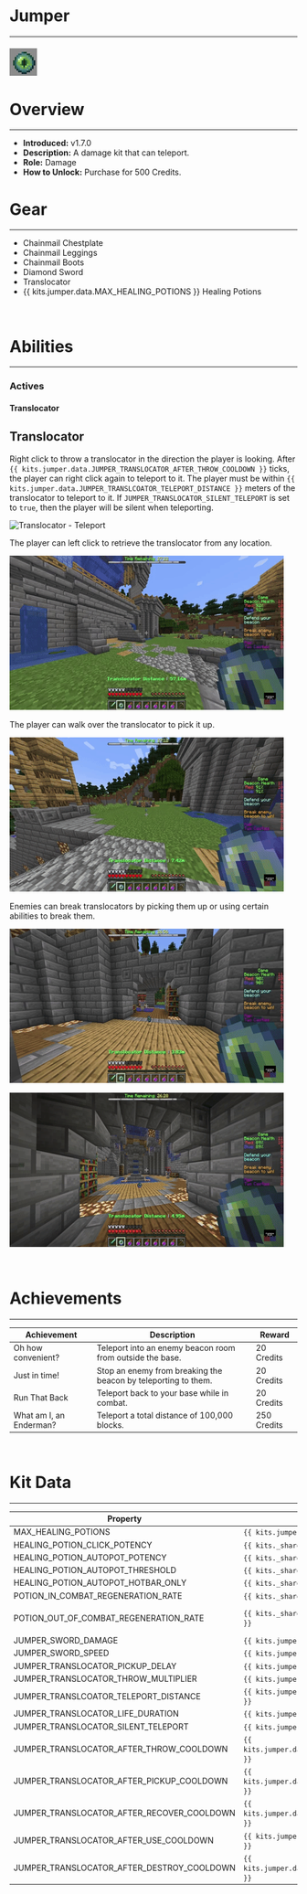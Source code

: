 # Jumper

---

#### ![jumper-icon](../assets/icons/jumper-icon.jpg)

# Overview

---

- **Introduced:** v1.7.0
- **Description:** A damage kit that can teleport.
- **Role:** Damage
- **How to Unlock:** Purchase for 500 Credits.
  <br />

# Gear

---

- Chainmail Chestplate
- Chainmail Leggings
- Chainmail Boots
- Diamond Sword
- Translocator
- {{ kits.jumper.data.MAX_HEALING_POTIONS }} Healing Potions

<br />

# Abilities

---

### Actives

<!-- tabs:start -->

#### **Translocator**

## Translocator

Right click to throw a translocator in the direction the player is looking. After `{{ kits.jumper.data.JUMPER_TRANSLOCATOR_AFTER_THROW_COOLDOWN }}` ticks, the player can right click again to teleport to it. The player must be within `{{ kits.jumper.data.JUMPER_TRANSLCOATOR_TELEPORT_DISTANCE }}` meters of the translocator to teleport to it. If `JUMPER_TRANSLOCATOR_SILENT_TELEPORT` is set to `true`, then the player will be silent when teleporting.

![Translocator - Teleport](../assets/kits/jumper/Jumper%20-%20Translocator%20Teleport.gif)

The player can left click to retrieve the translocator from any location.

![Translocator - Recover (Left Click)](../assets/kits/jumper/Jumper%20-%20Translocator%20Recover%20Remotely.gif)

The player can walk over the translocator to pick it up.

![Translocator - Recover (Pickup)](../assets/kits/jumper/Jumper%20-%20Translocator%20Recover%20Pickup.gif)

Enemies can break translocators by picking them up or using certain abilities to break them.

![Translocator - Detroy (Pickup)](../assets/kits/jumper/Jumper%20-%20Translocator%20Destroyed%20Pickup.gif)

![Translocator - Destroy (Ability Damage)](../assets/kits/jumper/Jumper%20-%20Translocator%20Destroyed%20Damage.gif)

<!-- tabs:end -->
<br />

# Achievements

---

<!-- prettier-ignore -->
| Achievement | Description | Reward |
| ----------- | ----------- | ------ |
| Oh how convenient? | Teleport into an enemy beacon room from outside the base. | 20 Credits |
| Just in time! | Stop an enemy from breaking the beacon by teleporting to them. | 20 Credits |
| Run That Back | Teleport back to your base while in combat. | 20 Credits  |
| What am I, an Enderman? | Teleport a total distance of 100,000 blocks. | 250 Credits |

<br />

# Kit Data

---

<!-- prettier-ignore -->
| Property | Value | Description |
|----------|-------|-------------|
| MAX_HEALING_POTIONS | `{{ kits.jumper.data.MAX_HEALING_POTIONS }}` | {{ kitDataSharedDescriptions.MAX_HEALING_POTIONS }} |
| HEALING_POTION_CLICK_POTENCY | `{{ kits._shared.data.HEALING_POTION_CLICK_POTENCY }}` | {{ kitDataSharedDescriptions.HEALING_POTION_CLICK_POTENCY }} |
| HEALING_POTION_AUTOPOT_POTENCY | `{{ kits._shared.data.HEALING_POTION_AUTOPOT_POTENCY }}` | {{ kitDataSharedDescriptions.HEALING_POTION_AUTOPOT_POTENCY }} |
| HEALING_POTION_AUTOPOT_THRESHOLD | `{{ kits._shared.data.HEALING_POTION_AUTOPOT_THRESHOLD }}` | {{ kitDataSharedDescriptions.HEALING_POTION_AUTOPOT_THRESHOLD }} |
| HEALING_POTION_AUTOPOT_HOTBAR_ONLY | `{{ kits._shared.data.HEALING_POTION_AUTOPOT_HOTBAR_ONLY }}` | {{ kitDataSharedDescriptions.HEALING_POTION_AUTOPOT_HOTBAR_ONLY }} |
| POTION_IN_COMBAT_REGENERATION_RATE | `{{ kits._shared.data.POTION_IN_COMBAT_REGENERATION_RATE }}` | {{ kitDataSharedDescriptions.POTION_IN_COMBAT_REGENERATION_RATE }} |
| POTION_OUT_OF_COMBAT_REGENERATION_RATE | `{{ kits._shared.data.POTION_OUT_OF_COMBAT_REGENERATION_RATE }}` | {{ kitDataSharedDescriptions.POTION_OUT_OF_COMBAT_REGENERATION_RATE }} |
| JUMPER_SWORD_DAMAGE | `{{ kits.jumper.data.JUMPER_SWORD_DAMAGE }}` | The base damage of the swrod. |
| JUMPER_SWORD_SPEED | `{{ kits.jumper.data.JUMPER_SWORD_SPEED }}` | The base speed of the sword. |
| JUMPER_TRANSLOCATOR_PICKUP_DELAY | `{{ kits.jumper.data.JUMPER_TRANSLOCATOR_PICKUP_DELAY }}` | The delay, in ticks, for picking up the translocator. |
| JUMPER_TRANSLOCATOR_THROW_MULTIPLIER | `{{ kits.jumper.data.JUMPER_TRANSLOCATOR_THROW_MULTIPLIER }}` | The multiplier when throwing the translocator. |
| JUMPER_TRANSLCOATOR_TELEPORT_DISTANCE | `{{ kits.jumper.data.JUMPER_TRANSLCOATOR_TELEPORT_DISTANCE }}` | The maximum distance that the player is able to teleport to the translocator from. |
| JUMPER_TRANSLOCATOR_LIFE_DURATION | `{{ kits.jumper.data.JUMPER_TRANSLOCATOR_LIFE_DURATION }}` | Determines how long, in ticks, the translocator item will live. |
| JUMPER_TRANSLOCATOR_SILENT_TELEPORT | `{{ kits.jumper.data.JUMPER_TRANSLOCATOR_SILENT_TELEPORT }}` | Determines if player will be silent when teleporting to their translocator. |
| JUMPER_TRANSLOCATOR_AFTER_THROW_COOLDOWN | `{{ kits.jumper.data.JUMPER_TRANSLOCATOR_AFTER_THROW_COOLDOWN }}` | The cooldown, in ticks, after throwing the translocator. |
| JUMPER_TRANSLOCATOR_AFTER_PICKUP_COOLDOWN | `{{ kits.jumper.data.JUMPER_TRANSLOCATOR_AFTER_PICKUP_COOLDOWN }}` | The cooldown, in ticks, after the player picks up the translocator. |
| JUMPER_TRANSLOCATOR_AFTER_RECOVER_COOLDOWN | `{{ kits.jumper.data.JUMPER_TRANSLOCATOR_AFTER_RECOVER_COOLDOWN }}` | The cooldown, in ticks, after the player recovers their translocator. |
| JUMPER_TRANSLOCATOR_AFTER_USE_COOLDOWN | `{{ kits.jumper.data.JUMPER_TRANSLOCATOR_AFTER_USE_COOLDOWN }}` | The cooldown, in ticks, after the player teleports to their translocator. |
| JUMPER_TRANSLOCATOR_AFTER_DESTROY_COOLDOWN | `{{ kits.jumper.data.JUMPER_TRANSLOCATOR_AFTER_DESTROY_COOLDOWN }}` | The cooldown, in ticks, after an enemy picks up or destroys the player's translocator. |
